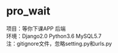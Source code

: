 # pro_wait
项目：等你下课APP 后端   
环境：Django2.0 Python3.6  MySQL5.7      
注：gitignore文件，忽略setting.py和urls.py
